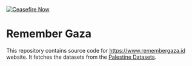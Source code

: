 [![Ceasefire Now](https://badge.techforpalestine.org/default)](https://techforpalestine.org/learn-more)

# Remember Gaza

This repository contains source code for https://www.remembergaza.id website. It fetches the datasets from the [Palestine Datasets](https://data.techforpalestine.org/).
